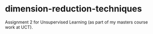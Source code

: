 # dimension-reduction-techniques
Assignment 2 for Unsupervised Learning (as part of my masters course work at UCT).
